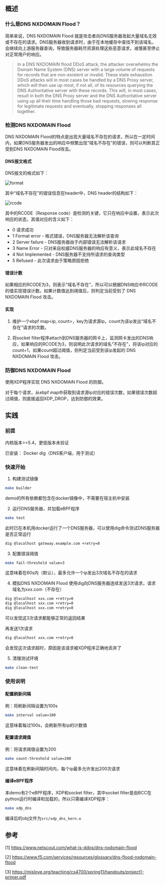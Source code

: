 ## 概述
### 什么是DNS NXDOMAIN Flood？

简单来说，DNS NXDOMAIN Flood 就是攻击者向DNS服务器发起大量域名无效或不存在的请求。DNS服务器收到请求时，由于在本地缓存中查找不到该域名，会继续向上游服务器查询，导致服务器耗尽资源处理这些恶意请求，减慢甚至停止对正常用户的响应。
> In a DNS NXDOMAIN flood DDoS attack, the attacker overwhelms the Domain Name System (DNS) server with a large volume of requests for records that are non-existent or invalid. These state exhaustion DDoS attacks will in most cases be handled by a DNS Proxy server, which will then use up most, if not all, of its resources querying the DNS Authoritative server with these records. This will, in most cases, result in both the DNS Proxy server and the DNS Authoritative server using up all their time handling those bad requests, slowing response for legitimate requests and eventually, stopping responses all together.

### 检测DNS NXDOMAIN Flood
DNS NXDOMAIN Flood的特点是出现大量域名不存在的请求，所以在一定时间内，如果DNS服务器发出的响应中频繁出现“域名不存在”的错误，则可以判断其正受到DNS NXDOMAIN Flood攻击。

#### DNS报文格式
DNS报文的格式如下：

![format](https://s1.ax1x.com/2022/07/28/v9ZRrn.png)

其中“域名不存在”的错误信息在header中，DNS header的结构如下：

![rcode](https://s1.ax1x.com/2022/07/28/v9Z4aV.png)

其中的RCODE（Response code）是检测的关键，它只在响应中设置，表示此次响应的状态，其值对应的含义如下：
- 0 请求成功
- 1 Format error - 格式错误，DNS服务器无法解析该查询
- 2 Server failure - DNS服务器由于内部错误无法解析该请求
- 3 Name Error - 只对来自权威DNS服务器的响应有意义，表示此域名不存在
- 4 Not Implemented - DNS服务器不支持所请求的查询类型
- 5 Refused - 此次请求由于策略原因拒绝

#### 错误计数
如果相应的RCODE为3，则表示“域名不存在”，所以可以根据DNS响应中RCODE的值实现错误计数。如果计数值达到阈值后，则判定当前受到了 DNS NXDOMAIN Flood 攻击。

#### 实现
1. 维护一个ebpf map<ip, count>，key为请求源ip，count为该ip发出“域名不存在”请求的次数。

2. 将socket filter程序attach到DNS服务器的网卡上，监测网卡发出的DNS响应，如果响应的RCODE为3，则说明此次请求的域名“不存在”，将该ip对应的count+1，如果count超过阈值，则判定当前受到该ip发起的 DNS NXDOMAIN Flood 攻击。

### 防御DNS NXDOMAIN Flood
使用XDP程序实现 DNS NXDOMAIN Flood 的防御。

对于每个请求，从ebpf map中获取到请求源ip对应的错误次数，如果错误次数超过阈值，则直接返回XDP_DROP，达到防御的效果。

## 实践

### 前提
内核版本>=5.4，更低版本未验证

已安装：
Docker
dig（DNS客户端，用于测试）

### 快速开始
1. 构建测试镜像
```sh
make builder
```
demo的所有依赖都包含在docker镜像中，不需要在宿主机中安装

2. 运行DNS服务器，并加载eBPF程序
```sh
make test
```
此时已在本机用docker运行了一个DNS服务器，可以使用dig命令测试DNS服务器是否正常运行
```sh
dig @localhost gateway.example.com +retry=0
```

3. 配置错误阈值
```sh
make fail-threshold value=3
```
这意味着在60s内（默认），最多允许一个ip发出3次域名不存在的请求

4. 模拟DNS NXDOMAIN Flood
使用dig向DNS服务器连续发送3次请求，请求域名为xxx.com（不存在）
```sh
dig @localhost xxx.com +retry=0
dig @localhost xxx.com +retry=0
dig @localhost xxx.com +retry=0
```
可以发现这3次请求都能够正常的返回结果

 再发送1次请求
```sh
dig @localhost xxx.com +retry=0
```
会发现这次请求超时，原因是该请求被XDP程序正确地丢弃了

5. 清理测试环境
```sh
make clean-test
```

### 使用说明

#### 配置刷新间隔
例：将刷新间隔设置为100s
```sh
make interval value=100
```
这意味着每过100s，会刷新所有ip的计数值

#### 配置请求阈值
例：将请求阈值设置为200
```sh
make count-threshold value=200
```
这意味着在刷新间隔时间内，每个ip最多允许发出200次请求

#### 编译eBPF程序
本demo有2个eBPF程序，XDP和socket filter，其中socket filter是由BCC在python运行时编译和加载的，所以只需编译XDP程序：
```sh
make xdp_dns
```
编译后的obj文件为`src/xdp_dns_kern.o`

## 参考
[1] https://www.netscout.com/what-is-ddos/dns-nxdomain-flood

[2] https://www.f5.com/services/resources/glossary/dns-flood-nxdomain-flood

[3] https://mislove.org/teaching/cs4700/spring11/handouts/project1-primer.pdf